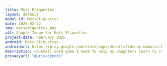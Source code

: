 ```yaml
---
title: Mots Etiquettes
layout: default
modal-id: MotsEtiquettes
date: 2025-02-22
img: motsetiquettes.png
alt: Sample Image for Mots Etiquettes
project-date: February 2025
android: Mots Etiquettes
androidurl: https://play.google.com/store/apps/details?id=com.ombarus.MotsEtiquettes
description: <p>Small word game I made to help my daughters learn to read based on exercises they had to do at school. Feature 213 images sourced from various free marketplaces, a leaderboard and the ability to add friends and family to compete with getting the best time to read 10, 20 or 50 words.<p>Made using <a href="https://godotengine.org/">Godot Engine</a></p>
privacyurl: "#privacymots"
---
```

